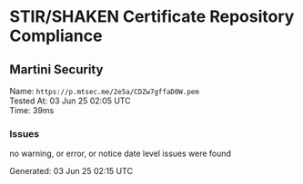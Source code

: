# STIR/SHAKEN Certificate Repository Compliance

## Martini Security

Name: `https://p.mtsec.me/2e5a/CDZw7gffaD0W.pem`\
Tested At: 03 Jun 25 02:05 UTC\
Time: 39ms

### Issues

no warning, or error, or notice date level issues were found

Generated: 03 Jun 25 02:15 UTC